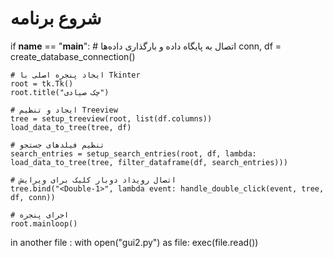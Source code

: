 # شروع برنامه
if __name__ == "__main__":
    # اتصال به پایگاه داده و بارگذاری داده‌ها
    conn, df = create_database_connection()

    # ایجاد پنجره اصلی با Tkinter
    root = tk.Tk()
    root.title("چک صیادی")

    # ایجاد و تنظیم Treeview
    tree = setup_treeview(root, list(df.columns))
    load_data_to_tree(tree, df)

    # تنظیم فیلدهای جستجو
    search_entries = setup_search_entries(root, df, lambda: load_data_to_tree(tree, filter_dataframe(df, search_entries)))

    # اتصال رویداد دوبار کلیک برای ویرایش
    tree.bind("<Double-1>", lambda event: handle_double_click(event, tree, df, conn))

    # اجرای پنجره
    root.mainloop()

in another file :
with open("gui2.py") as file:
    exec(file.read())


